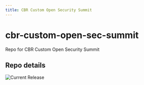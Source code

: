 ```yaml
---
title: CBR Custom Open Security Summit
---
```


# cbr-custom-open-sec-summit
Repo for CBR Custom Open Security Summit 


## Repo details

![Current Release](https://img.shields.io/badge/release-v0.6.1-blue)

